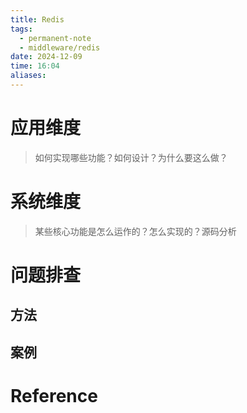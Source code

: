 ```yaml
---
title: Redis
tags:
  - permanent-note
  - middleware/redis
date: 2024-12-09
time: 16:04
aliases:
---
```

# 应用维度

> 如何实现哪些功能？如何设计？为什么要这么做？

# 系统维度

 > 某些核心功能是怎么运作的？怎么实现的？源码分析

# 问题排查

## 方法


## 案例



# Reference